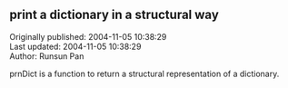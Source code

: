 ## print a dictionary in a structural way  
Originally published: 2004-11-05 10:38:29  
Last updated: 2004-11-05 10:38:29  
Author: Runsun Pan  
  
prnDict is a function to return a structural representation of a dictionary.